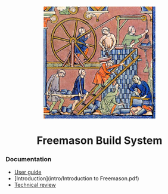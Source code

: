 <p align="center">
  <img src="user-guide/source/graphics/tower-of-babel.jpg" alt="Logo" width="300" height="300" />
</p>
<h1 align="center">Freemason Build System</h1>

### Documentation
* [User guide](user-guide/freemason-user-guide.pdf)
* [Introduction](intro/Introduction to Freemason.pdf)
* [Technical review](design/freemason-tech-review.pdf)
